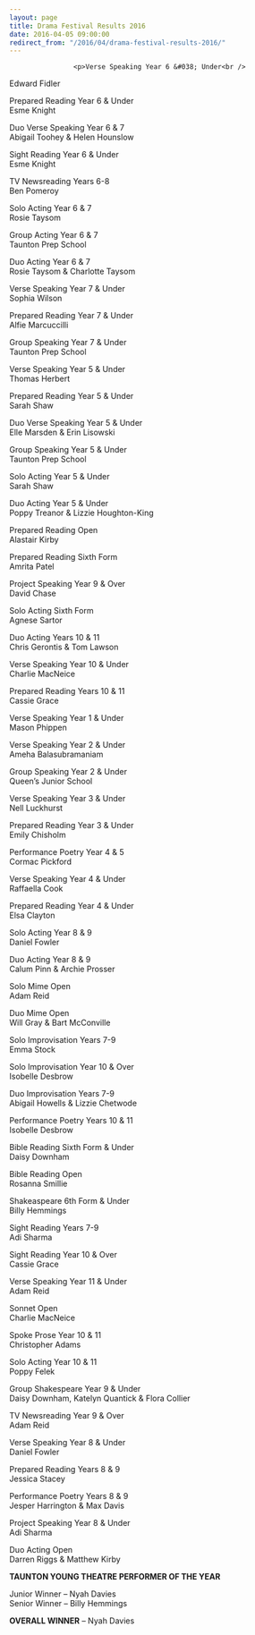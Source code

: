 ```yaml
---
layout: page
title: Drama Festival Results 2016
date: 2016-04-05 09:00:00
redirect_from: "/2016/04/drama-festival-results-2016/"
---
```

<section>

                    
                    <p>Verse Speaking Year 6 &#038; Under<br />
Edward Fidler</p>
<p>Prepared Reading Year 6 &#038; Under<br />
Esme Knight</p>
<p>Duo Verse Speaking Year 6 &#038; 7<br />
Abigail Toohey &#038; Helen Hounslow</p>
<p>Sight Reading Year 6 &#038; Under<br />
Esme Knight</p>
<p>TV Newsreading Years 6-8<br />
Ben Pomeroy</p>
<p>Solo Acting Year 6 &#038; 7<br />
Rosie Taysom</p>
<p>Group Acting Year 6 &#038; 7<br />
Taunton Prep School</p>
<p>Duo Acting Year 6 &#038; 7<br />
Rosie Taysom &#038; Charlotte Taysom</p>
<p>Verse Speaking Year 7 &#038; Under<br />
Sophia Wilson</p>
<p>Prepared Reading Year 7 &#038; Under<br />
Alfie Marcuccilli</p>
<p>Group Speaking Year 7 &#038; Under<br />
Taunton Prep School</p>
<p>Verse Speaking Year 5 &#038; Under<br />
Thomas Herbert</p>
<p>Prepared Reading Year 5 &#038; Under<br />
Sarah Shaw</p>
<p>Duo Verse Speaking Year 5 &#038; Under<br />
Elle Marsden &#038; Erin Lisowski</p>
<p>Group Speaking Year 5 &#038; Under<br />
Taunton Prep School</p>
<p>Solo Acting Year 5 &#038; Under<br />
Sarah Shaw</p>
<p>Duo Acting Year 5 &#038; Under<br />
Poppy Treanor &#038; Lizzie Houghton-King</p>
<p>Prepared Reading Open<br />
Alastair Kirby</p>
<p>Prepared Reading Sixth Form<br />
Amrita Patel</p>
<p>Project Speaking Year 9 &#038; Over<br />
David Chase</p>
<p>Solo Acting Sixth Form<br />
Agnese Sartor</p>
<p>Duo Acting Years 10 &#038; 11<br />
Chris Gerontis &#038; Tom Lawson</p>
<p>Verse Speaking Year 10 &#038; Under<br />
Charlie MacNeice</p>
<p>Prepared Reading Years 10 &#038; 11<br />
Cassie Grace</p>
<p>Verse Speaking Year 1 &#038; Under<br />
Mason Phippen</p>
<p>Verse Speaking Year 2 &#038; Under<br />
Ameha Balasubramaniam</p>
<p>Group Speaking Year 2 &#038; Under<br />
Queen’s Junior School</p>
<p>Verse Speaking Year 3 &#038; Under<br />
Nell Luckhurst</p>
<p>Prepared Reading Year 3 &#038; Under<br />
Emily Chisholm</p>
<p>Performance Poetry Year 4 &#038; 5<br />
Cormac Pickford</p>
<p>Verse Speaking Year 4 &#038; Under<br />
Raffaella Cook</p>
<p>Prepared Reading Year 4 &#038; Under<br />
Elsa Clayton</p>
<p>Solo Acting Year 8 &#038; 9<br />
Daniel Fowler</p>
<p>Duo Acting Year 8 &#038; 9<br />
Calum Pinn &#038; Archie Prosser</p>
<p>Solo Mime Open<br />
Adam Reid</p>
<p>Duo Mime Open<br />
Will Gray &#038; Bart McConville</p>
<p>Solo Improvisation Years 7-9<br />
Emma Stock</p>
<p>Solo Improvisation Year 10 &#038; Over<br />
Isobelle Desbrow</p>
<p>Duo Improvisation Years 7-9<br />
Abigail Howells &#038; Lizzie Chetwode</p>
<p>Performance Poetry Years 10 &#038; 11<br />
Isobelle Desbrow</p>
<p>Bible Reading Sixth Form &#038; Under<br />
Daisy Downham</p>
<p>Bible Reading Open<br />
Rosanna Smillie</p>
<p>Shakeaspeare 6th Form &#038; Under<br />
Billy Hemmings</p>
<p>Sight Reading Years 7-9<br />
Adi Sharma</p>
<p>Sight Reading Year 10 &#038; Over<br />
Cassie Grace</p>
<p>Verse Speaking Year 11 &#038; Under<br />
Adam Reid</p>
<p>Sonnet Open<br />
Charlie MacNeice</p>
<p>Spoke Prose Year 10 &#038; 11<br />
Christopher Adams</p>
<p>Solo Acting Year 10 &#038; 11<br />
Poppy Felek</p>
<p>Group Shakespeare Year 9 &#038; Under<br />
Daisy Downham, Katelyn Quantick &#038; Flora Collier</p>
<p>TV Newsreading Year 9 &#038; Over<br />
Adam Reid</p>
<p>Verse Speaking Year 8 &#038; Under<br />
Daniel Fowler</p>
<p>Prepared Reading Years 8 &#038; 9<br />
Jessica Stacey</p>
<p>Performance Poetry Years 8 &#038; 9<br />
Jesper Harrington &#038; Max Davis</p>
<p>Project Speaking Year 8 &#038; Under<br />
Adi Sharma</p>
<p>Duo Acting Open<br />
Darren Riggs &#038; Matthew Kirby</p>
<p><strong>TAUNTON YOUNG THEATRE PERFORMER OF THE YEAR</strong></p>
<p>Junior Winner – Nyah Davies<br />
Senior Winner – Billy Hemmings</p>
<p><strong>OVERALL WINNER</strong> – Nyah Davies</p>

                
</section>
